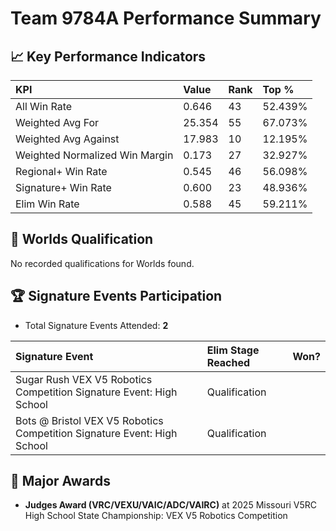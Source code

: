 # Team 9784A Performance Summary

## 📈 Key Performance Indicators
| KPI | Value | Rank | Top % |
|:---|:---|:---|:---|
| All Win Rate | 0.646 | 43 | 52.439% |
| Weighted Avg For | 25.354 | 55 | 67.073% |
| Weighted Avg Against | 17.983 | 10 | 12.195% |
| Weighted Normalized Win Margin | 0.173 | 27 | 32.927% |
| Regional+ Win Rate | 0.545 | 46 | 56.098% |
| Signature+ Win Rate | 0.600 | 23 | 48.936% |
| Elim Win Rate | 0.588 | 45 | 59.211% |


## 🎯 Worlds Qualification
No recorded qualifications for Worlds found.

## 🏆 Signature Events Participation
- Total Signature Events Attended: **2**

| Signature Event | Elim Stage Reached | Won? |
|:----------------|:-------------------|:----|
| Sugar Rush VEX V5 Robotics Competition Signature Event: High School | Qualification |  |
| Bots @ Bristol VEX V5 Robotics Competition Signature Event: High School | Qualification |  |


## 🥇 Major Awards
- **Judges Award (VRC/VEXU/VAIC/ADC/VAIRC)** at 2025 Missouri V5RC High School State Championship: VEX V5 Robotics Competition

